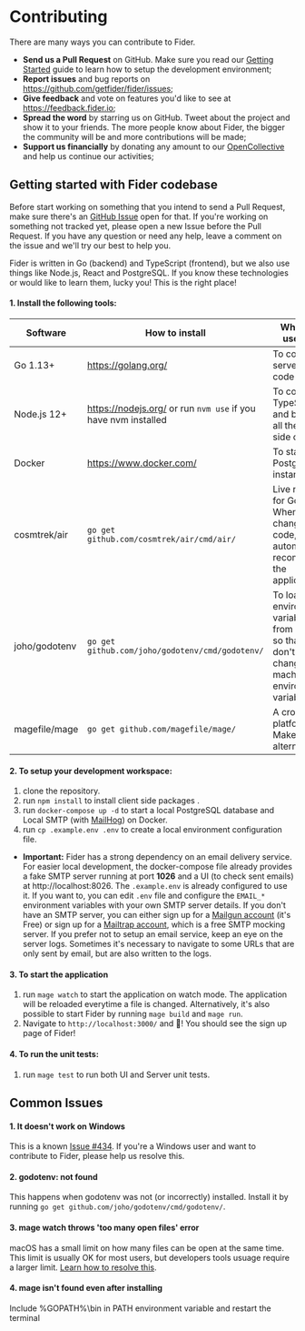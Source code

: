 # Contributing

There are many ways you can contribute to Fider.

- **Send us a Pull Request** on GitHub. Make sure you read our [Getting Started](#getting-started-with-fider-codebase) guide to learn how to setup the development environment;
- **Report issues** and bug reports on https://github.com/getfider/fider/issues;
- **Give feedback** and vote on features you'd like to see at https://feedback.fider.io;
- **Spread the word** by starring us on GitHub. Tweet about the project and show it to your friends. The more people know about Fider, the bigger the community will be and more contributions will be made;
- **Support us financially** by donating any amount to our [OpenCollective](https://opencollective.com/fider) and help us continue our activities;

## Getting started with Fider codebase

Before start working on something that you intend to send a Pull Request, make sure there's an [GitHub Issue](https://github.com/getfider/fider/issues) open for that. If you're working on something not tracked yet, please open a new Issue before the Pull Request. If you have any question or need any help, leave a comment on the issue and we'll try our best to help you.

Fider is written in Go (backend) and TypeScript (frontend), but we also use things like Node.js, React and PostgreSQL.
If you know these technologies or would like to learn them, lucky you! This is the right place!

#### 1. Install the following tools:

| Software  | How to install | What is it used for |
|---|---|---|
| Go 1.13+ | https://golang.org/ | To compile server side code |
| Node.js 12+ | https://nodejs.org/ or run `nvm use` if you have nvm installed | To compile TypeScript and bundle all the client side code |
| Docker | https://www.docker.com/ | To start local PostgreSQL instances |
| cosmtrek/air | `go get github.com/cosmtrek/air/cmd/air/` | Live reload for Go apps. When you change the code, it automatically recompiles the application |
| joho/godotenv | `go get github.com/joho/godotenv/cmd/godotenv/` | To load environment variables from a `.env` so that you don't have to change your machine environment variables |
| magefile/mage | `go get github.com/magefile/mage/` | A cross-platform Make alternative |

#### 2. To setup your development workspace:

1. clone the repository.
2. run `npm install` to install client side packages .
3. run `docker-compose up -d` to start a local PostgreSQL database and Local SMTP (with [MailHog](https://github.com/mailhog/MailHog)) on Docker.
4. run `cp .example.env .env` to create a local environment configuration file.

- **Important:** Fider has a strong dependency on an email delivery service. For easier local development, the docker-compose file already provides
a fake SMTP server running at port **1026** and a UI (to check sent emails) at http://localhost:8026. The `.example.env` is already 
configured to use it. If you want to, you can edit `.env` file and configure the `EMAIL_*` environment variables with your own SMTP server
details. If you don't have an SMTP server, you can either sign up for a [Mailgun account](https://www.mailgun.com/) (it's Free) or sign 
up for a [Mailtrap account](https://mailtrap.io), which is a free SMTP mocking server. If you prefer not to setup an email service, keep 
an eye on the server logs. Sometimes it's necessary to navigate to some URLs that are only sent by email, but are also written to the logs.

#### 3. To start the application

1. run `mage watch` to start the application on watch mode. The application will be reloaded everytime a file is changed. Alternatively, it's also possible to start Fider by running `mage build` and `mage run`.
2. Navigate to `http://localhost:3000/` and 🎉! You should see the sign up page of Fider!

#### 4. To run the unit tests:

1. run `mage test` to run both UI and Server unit tests.

## Common Issues

#### 1. It doesn't work on Windows

This is a known [Issue #434](https://github.com/getfider/fider/issues/434). If you're a Windows user and want to contribute to Fider, please help us resolve this.

#### 2. godotenv: not found

This happens when godotenv was not (or incorrectly) installed. Install it by running `go get github.com/joho/godotenv/cmd/godotenv/`.

#### 3. mage watch throws 'too many open files' error

macOS has a small limit on how many files can be open at the same time. This limit is usually OK for most users, but developers tools usuage require a larger limit. [Learn how to resolve this](https://www.macobserver.com/tips/deep-dive/evade-macos-many-open-files-error-pushing-limits/).

#### 4. mage isn't found even after installing

Include %GOPATH%\bin in PATH environment variable and restart the terminal

